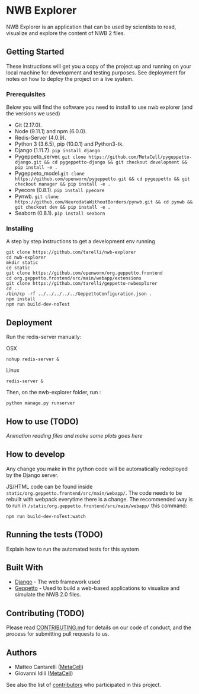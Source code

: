 # NWB Explorer

NWB Explorer is an application that can be used by scientists to read, visualize and explore
the content of NWB 2 files. 

## Getting Started

These instructions will get you a copy of the project up and running on your local machine for development and testing purposes. See deployment for notes on how to deploy the project on a live system.

### Prerequisites 
Below you will find the software you need to install to use nwb explorer (and the versions we used)
* Git (2.17.0).
* Node (9.11.1) and npm (6.0.0).
* Redis-Server (4.0.9).
* Python 3 (3.6.5), pip (10.0.1) and Python3-tk.
* Django (1.11.7). `pip install django`
* Pygeppeto_server. ```git clone https://github.com/MetaCell/pygeppetto-django.git && cd pygeppetto-django && git checkout development && pip install -e . ```
* Pygeppeto_model.```git clone https://github.com/openworm/pygeppetto.git && cd pygeppetto && git checkout manager && pip install -e . ```
* Pyecore (0.8.1). `pip install pyecore`
* Pynwb. ```git clone https://github.com/NeurodataWithoutBorders/pynwb.git && cd pynwb && git checkout dev && pip install -e . ```
* Seaborn (0.8.1). `pip install seaborn`

### Installing

A step by step instructions to get a development env running

```
git clone https://github.com/tarelli/nwb-explorer
cd nwb-explorer
mkdir static
cd static
git clone https://github.com/openworm/org.geppetto.frontend
cd org.geppetto.frontend/src/main/webapp/extensions
git clone https://github.com/tarelli/geppetto-nwbexplorer
cd ..
/bin/cp -rf ../../../../../GeppettoConfiguration.json .
npm install
npm run build-dev-noTest
```
## Deployment

Run the redis-server manually:

OSX
```
nohup redis-server &
```
Linux
```
redis-server &
```
Then, on the nwb-explorer folder, run :
```
python manage.py runserver
```

## How to use (TODO)

*Animation reading files and make some plots goes here*

## How to develop

Any change you make in the python code will be automatically redeployed by the Django server.

JS/HTML code can be found inside `static/org.geppetto.frontend/src/main/webapp/`. The code needs to be rebuilt with webpack everytime there is a change. The recommended way is to run in `/static/org.geppetto.frontend/src/main/webapp/` this command:
```
npm run build-dev-noTest:watch
```

## Running the tests (TODO)

Explain how to run the automated tests for this system

## Built With

* [Django](https://www.djangoproject.com/) - The web framework used
* [Geppetto](http://www.geppetto.org/) - Used to build a web-based applications to visualize and simulate the NWB 2.0 files.

## Contributing (TODO)

Please read [CONTRIBUTING.md]() for details on our code of conduct, and the process for submitting pull requests to us.


## Authors

* Matteo Cantarelli ([MetaCell](http://metacell.us))
* Giovanni Idili ([MetaCell](http://metacell.us))

See also the list of [contributors](https://github.com/tarelli/nwb-explorer/contributors) who participated in this project.



